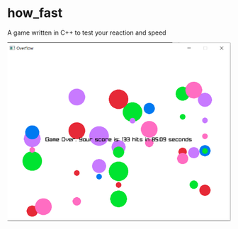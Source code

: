 # how_fast
A game written in C++ to test your reaction and speed


![alt text](https://github.com/hadisoofi/how_fast/blob/master/how_fast.png?raw=true)
